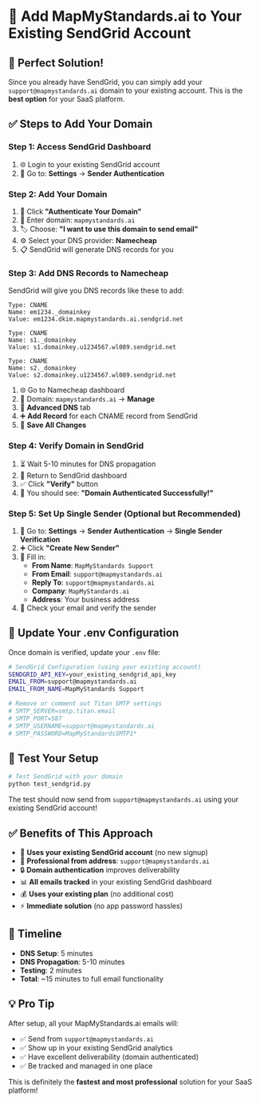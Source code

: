 # 📧 Add MapMyStandards.ai to Your Existing SendGrid Account

## 🎯 Perfect Solution!

Since you already have SendGrid, you can simply add your `support@mapmystandards.ai` domain to your existing account. This is the **best option** for your SaaS platform.

## ✅ Steps to Add Your Domain

### Step 1: Access SendGrid Dashboard
1. 🌐 Login to your existing SendGrid account
2. 📧 Go to: **Settings** → **Sender Authentication**

### Step 2: Add Your Domain
1. 🔗 Click **"Authenticate Your Domain"**
2. 📝 Enter domain: `mapmystandards.ai`
3. 🏷️ Choose: **"I want to use this domain to send email"**
4. ⚙️ Select your DNS provider: **Namecheap**
5. 📋 SendGrid will generate DNS records for you

### Step 3: Add DNS Records to Namecheap
SendGrid will give you DNS records like these to add:

```
Type: CNAME
Name: em1234._domainkey
Value: em1234.dkim.mapmystandards.ai.sendgrid.net

Type: CNAME  
Name: s1._domainkey
Value: s1.domainkey.u1234567.wl089.sendgrid.net

Type: CNAME
Name: s2._domainkey
Value: s2.domainkey.u1234567.wl089.sendgrid.net
```

1. 🌐 Go to Namecheap dashboard
2. 📧 Domain: `mapmystandards.ai` → **Manage**
3. 🔧 **Advanced DNS** tab
4. ➕ **Add Record** for each CNAME record from SendGrid
5. 💾 **Save All Changes**

### Step 4: Verify Domain in SendGrid
1. ⏳ Wait 5-10 minutes for DNS propagation
2. 🔄 Return to SendGrid dashboard
3. ✅ Click **"Verify"** button
4. 🎉 You should see: **"Domain Authenticated Successfully!"**

### Step 5: Set Up Single Sender (Optional but Recommended)
1. 📧 Go to: **Settings** → **Sender Authentication** → **Single Sender Verification**
2. ➕ Click **"Create New Sender"**
3. 📝 Fill in:
   - **From Name**: `MapMyStandards Support`
   - **From Email**: `support@mapmystandards.ai`
   - **Reply To**: `support@mapmystandards.ai`
   - **Company**: `MapMyStandards.ai`
   - **Address**: Your business address
4. 📧 Check your email and verify the sender

## 🔧 Update Your .env Configuration

Once domain is verified, update your `.env` file:

```bash
# SendGrid Configuration (using your existing account)
SENDGRID_API_KEY=your_existing_sendgrid_api_key
EMAIL_FROM=support@mapmystandards.ai
EMAIL_FROM_NAME=MapMyStandards Support

# Remove or comment out Titan SMTP settings
# SMTP_SERVER=smtp.titan.email
# SMTP_PORT=587
# SMTP_USERNAME=support@mapmystandards.ai
# SMTP_PASSWORD=MapMyStandardsSMTP1*
```

## 🧪 Test Your Setup

```bash
# Test SendGrid with your domain
python test_sendgrid.py
```

The test should now send from `support@mapmystandards.ai` using your existing SendGrid account!

## ✅ Benefits of This Approach

- 🚀 **Uses your existing SendGrid account** (no new signup)
- 📧 **Professional from address**: `support@mapmystandards.ai`
- 🔒 **Domain authentication** improves deliverability
- 📊 **All emails tracked** in your existing SendGrid dashboard
- 💰 **Uses your existing plan** (no additional cost)
- ⚡ **Immediate solution** (no app password hassles)

## 🎯 Timeline

- **DNS Setup**: 5 minutes
- **DNS Propagation**: 5-10 minutes  
- **Testing**: 2 minutes
- **Total**: ~15 minutes to full email functionality

## 💡 Pro Tip

After setup, all your MapMyStandards.ai emails will:
- ✅ Send from `support@mapmystandards.ai`
- ✅ Show up in your existing SendGrid analytics
- ✅ Have excellent deliverability (domain authenticated)
- ✅ Be tracked and managed in one place

This is definitely the **fastest and most professional** solution for your SaaS platform!
